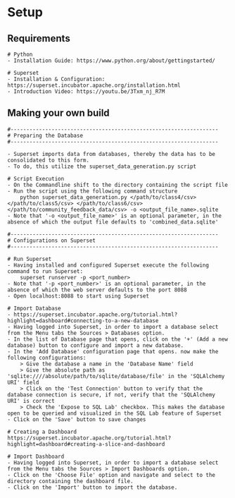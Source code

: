 Setup 
==========

Requirements
---------------

	# Python
	- Installation Guide: https://www.python.org/about/gettingstarted/

	# Superset
	- Installation & Configuration: https://superset.incubator.apache.org/installation.html
	- Introduction Video: https://youtu.be/3Txm_nj_R7M

Making your own build
----------------------

	#------------------------------------------------------------------
	# Preparing the Database
	#------------------------------------------------------------------

	- Superset imports data from databases, thereby the data has to be consolidated to this form. 
	- To do, this utilize the superset_data_generation.py script
	
	# Script Execution
	- On the Commandline shift to the directory containing the script file
	- Run the script using the following command structure
		python superset_data_generation.py </path/to/class4/csv> </path/to/class5/csv> </path/to/class6/csv> </path/to/community_feedback_data/csv> -o <output_file_name>.sqlite
	- Note that '-o <output_file_name>' is an optional parameter, in the absence of which the output file defaults to 'combined_data.sqlite'

	#------------------------------------------------------------------
	# Configurations on Superset
	#------------------------------------------------------------------

	# Run Superset
	- Having installed and configured Superset execute the following command to run Superset:
		superset runserver -p <port_number>
	- Note that '-p <port_number>' is an optional parameter, in the absence of which the web server defaults to the port 8088
	- Open localhost:8088 to start using Superset

	# Import Database
	- https://superset.incubator.apache.org/tutorial.html?highlight=dashboard#connecting-to-a-new-database
	- Having logged into Superset, in order to import a database select from the Menu tabs the Sources > Databases option.
	- In the list of Database page that opens, click on the '+' (Add a new database) button to configure and import a new database.
	- In the 'Add Database' configuration page that opens. now make the following configurations:
		> Give the database a name in the 'Database Name' field
		> Give the absolute path as 'sqlite:////absolute/path/to/sqlite/database/file' in the 'SQLAlchemy URI' field
		> Click on the 'Test Connection' button to verify that the database connection is secure, if not, verify that the 'SQLAlchemy URI' is correct
		> Check the 'Expose to SQL Lab' checkbox. This makes the database open to be queried and visualized in the SQL Lab feature of Superset
	- Click on the 'Save' button to save changes

	# Creating a Dashboard
	https://superset.incubator.apache.org/tutorial.html?highlight=dashboard#creating-a-slice-and-dashboard

	# Import Dashboard
	- Having logged into Superset, in order to import a database select from the Menu tabs the Sources > Import Dashboards option.
	- Click on the 'Choose File' option and navigate and select to the directory containing the dashboard file.
	- Click on the 'Import' button to import the database.